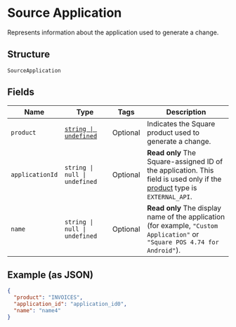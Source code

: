 <!-- Optimized: 2025-10-06 -->
<!-- RPM: 1.6.2.1.1.6.2.1_source-application_20251006 -->
<!-- Session: E2E RPM DNA Application -->
<!-- AOM: RND (Reggie & Dro) -->
<!-- COI: TECHNOLOGY -->
<!-- RPM: HIGH -->
<!-- ACTION: BUILD -->

# Source Application

Represents information about the application used to generate a change.

## Structure

`SourceApplication`

## Fields

| Name | Type | Tags | Description |
|  --- | --- | --- | --- |
| `product` | [`string \| undefined`](../../doc/models/product.md) | Optional | Indicates the Square product used to generate a change. |
| `applicationId` | `string \| null \| undefined` | Optional | __Read only__ The Square-assigned ID of the application. This field is used only if the<br>[product](entity:Product) type is `EXTERNAL_API`. |
| `name` | `string \| null \| undefined` | Optional | __Read only__ The display name of the application<br>(for example, `"Custom Application"` or `"Square POS 4.74 for Android"`). |

## Example (as JSON)

```json
{
  "product": "INVOICES",
  "application_id": "application_id0",
  "name": "name4"
}
```
